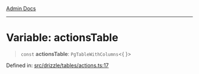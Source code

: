 [Admin Docs](/)

***

# Variable: actionsTable

> `const` **actionsTable**: `PgTableWithColumns`\<\{ \}\>

Defined in: [src/drizzle/tables/actions.ts:17](https://github.com/gautam-divyanshu/talawa-api/blob/7e7d786bbd7356b22a3ba5029601eed88ff27201/src/drizzle/tables/actions.ts#L17)
